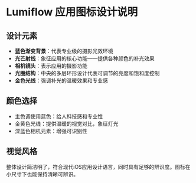 # Lumiflow 应用图标设计说明

## 设计元素
- **蓝色渐变背景**：代表专业级的摄影光效环境
- **光芒射线**：象征应用的核心功能——提供各种颜色的补光效果
- **相机镜头**：表示应用的摄影功能
- **光圈结构**：中央的多层环形设计代表可调节的亮度和饱和度控制
- **金色光线**：强调补光的温暖效果和专业感

## 颜色选择
- 主色调使用蓝色：给人科技感和专业性
- 金黄色光线：提供温暖的视觉对比，象征灯光
- 深蓝色相机元素：增强可识别性

## 视觉风格
整体设计简洁明了，符合现代iOS应用设计语言，同时具有足够的辨识度。图标在小尺寸下也能保持清晰可辨识。 